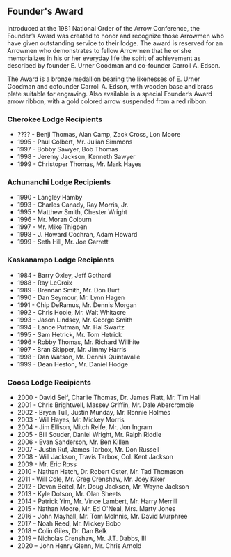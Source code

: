 ## Founder's Award

Introduced at the 1981 National Order of the Arrow Conference, the Founder’s Award was created to honor and recognize those Arrowmen who have given outstanding service to their lodge. The award is reserved for an Arrowmen who demonstrates to fellow Arrowmen that he or she memorializes in his or her everyday life the spirit of achievement as described by founder E. Urner Goodman and co-founder Carroll A. Edson.

The Award is a bronze medallion bearing the likenesses of E. Urner Goodman and cofounder Carroll A. Edson, with wooden base and brass plate suitable for engraving. Also available is a special Founder’s Award arrow ribbon, with a gold colored arrow suspended from a red ribbon.

### Cherokee Lodge Recipients

* ???? - Benji Thomas, Alan Camp, Zack Cross, Lon Moore
* 1995 - Paul Colbert, Mr. Julian Simmons
* 1997 - Bobby Sawyer, Bob Thomas
* 1998 - Jeremy Jackson, Kenneth Sawyer
* 1999 - Christoper Thomas, Mr. Mark Hayes

### Achunanchi Lodge Recipients

* 1990 - Langley Hamby
* 1993 - Charles Canady, Ray Morris, Jr.
* 1995 - Matthew Smith, Chester Wright
* 1996 - Mr. Moran Colburn
* 1997 - Mr. Mike Thigpen
* 1998 - J. Howard Cochran, Adam Howard
* 1999 - Seth Hill, Mr. Joe Garrett

### Kaskanampo Lodge Recipients

* 1984 - Barry Oxley, Jeff Gothard
* 1988 - Ray LeCroix
* 1989 - Brennan Smith, Mr. Don Burt
* 1990 - Dan Seymour, Mr. Lynn Hagen
* 1991 - Chip DeRamus, Mr. Dennis Morgan
* 1992 - Chris Hooie, Mr. Walt Whitacre
* 1993 - Jason Lindsey, Mr. George Smith
* 1994 - Lance Putman, Mr. Hal Swartz
* 1995 - Sam Hetrick, Mr. Tom Hetrick
* 1996 - Robby Thomas, Mr. Richard Willhite
* 1997 - Bran Skipper, Mr. Jimmy Harris
* 1998 - Dan Watson, Mr. Dennis Quintavalle
* 1999 - Dean Heston, Mr. Daniel Hodge

### Coosa Lodge Recipients

* 2000 - David Self, Charlie Thomas, Dr. James Flatt, Mr. Tim Hall
* 2001 - Chris Brightwell, Massey Griffin, Mr. Dale Abercrombie
* 2002 - Bryan Tull, Justin Munday, Mr. Ronnie Holmes
* 2003 - Will Hayes, Mr. Mickey Morris
* 2004 - Jim Ellison, Mitch Relfe, Mr. Jon Ingram
* 2005 - Bill Souder, Daniel Wright, Mr. Ralph Riddle
* 2006 - Evan Sanderson, Mr. Ben Killen
* 2007 - Justin Ruf, James Tarbox, Mr. Don Russell
* 2008 - Will Jackson, Travis Tarbox, Col. Kent Jackson
* 2009 - Mr. Eric Ross
* 2010 - Nathan Hatch, Dr. Robert Oster, Mr. Tad Thomason
* 2011 - Will Cole, Mr. Greg Crenshaw, Mr. Joey Kiker
* 2012 - Devan Beitel, Mr. Doug Jackson, Mr. Wayne Jackson
* 2013 - Kyle Dotson, Mr. Olan Sheets
* 2014 - Patrick Yim, Mr. Vince Lambert, Mr. Harry Merrill
* 2015 - Nathan Moore, Mr. Ed O'Neal, Mrs. Marty Jones
* 2016 - John Mayhall, Mr. Tom McInnis, Mr. David Murphree
* 2017 – Noah Reed, Mr. Mickey Bobo
* 2018 – Colin Giles, Dr. Dan Belk
* 2019 – Nicholas Crenshaw, Mr. J.T. Dabbs, III
* 2020 – John Henry Glenn, Mr. Chris Arnold

